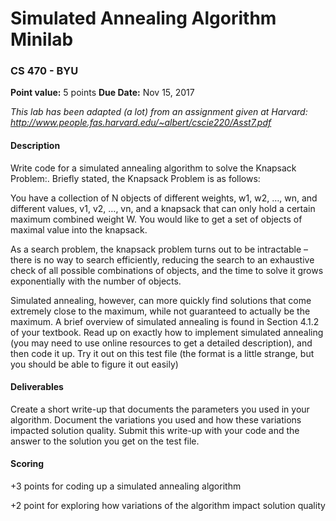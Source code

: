 # Simulated Annealing Algorithm Minilab
### CS 470 - BYU

**Point value:** 5 points
**Due Date:** Nov 15, 2017

*This lab has been adapted (a lot) from an assignment given at Harvard:
http://www.people.fas.harvard.edu/~albert/cscie220/Asst7.pdf*

#### Description
Write code for a simulated annealing algorithm to solve the Knapsack Problem:. 
Briefly stated, the Knapsack
Problem is as follows:

You have a collection of N objects of different weights, w1, w2, …, wn, and different
values, v1, v2, …, vn, and a knapsack that can only hold a certain maximum combined
weight W. You would like to get a set of objects of maximal value into the knapsack.

As a search problem, the knapsack problem turns out to be intractable – there is no way to search
efficiently, reducing the search to an exhaustive check of all possible combinations of objects,
and the time to solve it grows exponentially with the number of objects.

Simulated annealing, however, can more quickly find solutions that come extremely close to the
maximum, while not guaranteed to actually be the maximum. A brief overview of simulated
annealing is found in Section 4.1.2 of your textbook. Read up on exactly how to implement
simulated annealing (you may need to use online resources to get a detailed description), and
then code it up. Try it out on this test file (the format is a little strange, but you should be able to
figure it out easily)

#### Deliverables
Create a short write-up that documents the parameters you used in your algorithm. Document
the variations you used and how these variations impacted solution quality. Submit this write-up
with your code and the answer to the solution you get on the test file.

#### Scoring
+3 points for coding up a simulated annealing algorithm

+2 point for exploring how variations of the algorithm impact solution quality 

